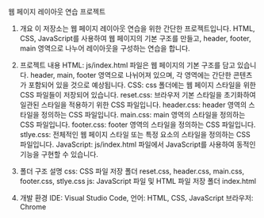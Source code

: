 웹 페이지 레이아웃 연습 프로젝트
1. 개요
이 저장소는 웹 페이지 레이아웃 연습을 위한 간단한 프로젝트입니다. HTML, CSS, JavaScript를 사용하여 웹 페이지의 기본 구조를 만들고, header, footer, main 영역으로 나누어 레이아웃을 구성하는 연습을 합니다.

2. 프로젝트 내용
HTML: js/index.html 파일은 웹 페이지의 기본 구조를 담고 있습니다. header, main, footer 영역으로 나뉘어져 있으며, 각 영역에는 간단한 콘텐츠가 포함되어 있을 것으로 예상됩니다.
CSS: css 폴더에는 웹 페이지 스타일을 위한 CSS 파일들이 저장되어 있습니다.
reset.css: 브라우저 기본 스타일을 초기화하여 일관된 스타일을 적용하기 위한 CSS 파일입니다.
header.css: header 영역의 스타일을 정의하는 CSS 파일입니다.
main.css: main 영역의 스타일을 정의하는 CSS 파일입니다.
footer.css: footer 영역의 스타일을 정의하는 CSS 파일입니다.
stlye.css: 전체적인 웹 페이지 스타일 또는 특정 요소의 스타일을 정의하는 CSS 파일입니다. 
JavaScript: js/index.html 파일에서 JavaScript를 사용하여 동적인 기능을 구현할 수 있습니다. 

3. 폴더 구조 설명
css: CSS 파일 저장 폴더
reset.css, header.css, main.css, footer.css, stlye.css
js: JavaScript 파일 및 HTML 파일 저장 폴더
index.html
4. 개발 환경
IDE: Visual Studio Code,
언어: HTML, CSS, JavaScript
브라우저:  Chrome
